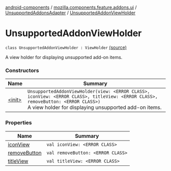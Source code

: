 [android-components](../../../index.md) / [mozilla.components.feature.addons.ui](../../index.md) / [UnsupportedAddonsAdapter](../index.md) / [UnsupportedAddonViewHolder](./index.md)

# UnsupportedAddonViewHolder

`class UnsupportedAddonViewHolder : ViewHolder` [(source)](https://github.com/mozilla-mobile/android-components/blob/master/components/feature/addons/src/main/java/mozilla/components/feature/addons/ui/UnsupportedAddonsAdapter.kt#L101)

A view holder for displaying unsupported add-on items.

### Constructors

| Name | Summary |
|---|---|
| [&lt;init&gt;](-init-.md) | `UnsupportedAddonViewHolder(view: <ERROR CLASS>, iconView: <ERROR CLASS>, titleView: <ERROR CLASS>, removeButton: <ERROR CLASS>)`<br>A view holder for displaying unsupported add-on items. |

### Properties

| Name | Summary |
|---|---|
| [iconView](icon-view.md) | `val iconView: <ERROR CLASS>` |
| [removeButton](remove-button.md) | `val removeButton: <ERROR CLASS>` |
| [titleView](title-view.md) | `val titleView: <ERROR CLASS>` |
